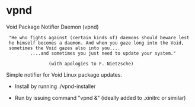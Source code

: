 # vpnd
Void Package Notifier Daemon (vpnd)

~~~~~~~~~~~~~~~~~~~~~~~~~~~~~~~~~~~~~~~~~~~~~~~~~~~~~~~~~~~~~~~~~~~~~~
 "He who fights against (certain kinds of) daemons should beware lest
 he himself becomes a daemon. And when you gaze long into the Void,
 sometimes the Void gazes also into you....
         ....and sometimes you just need to update your system."

                (with apologies to F. Nietzsche)
~~~~~~~~~~~~~~~~~~~~~~~~~~~~~~~~~~~~~~~~~~~~~~~~~~~~~~~~~~~~~~~~~~~~~~

Simple notifier for Void Linux package updates.

* Install by running ./vpnd-installer

* Run by issuing command "vpnd &" (ideally added to .xinitrc or similar)
